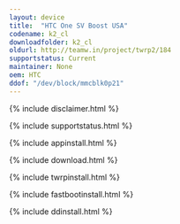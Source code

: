 ```yaml
---
layout: device
title:  "HTC One SV Boost USA"
codename: k2_cl
downloadfolder: k2_cl
oldurl: http://teamw.in/project/twrp2/184
supportstatus: Current
maintainer: None
oem: HTC
ddof: "/dev/block/mmcblk0p21"
---
```


{% include disclaimer.html %}

{% include supportstatus.html %}

{% include appinstall.html %}

{% include download.html %}

{% include twrpinstall.html %}

{% include fastbootinstall.html %}

{% include ddinstall.html %}
